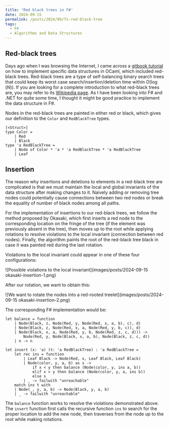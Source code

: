```yaml
---
title: 'Red black trees in F#'
date: 2024-09-15
permalink: /posts/2024/09/fs-red-black-tree
tags:
  - F#
  - Algorithms and Data Structures
---
```


Red-black trees
------

Days ago when I was browsing the Internet, I came across a [gitbook tutorial](https://cs3110.github.io/textbook/chapters/ds/rb.html) on how to implement specific data structures in OCaml, which included red-black trees. Red-black trees are a type of self-balancing binary search trees that could keep its worst case search/insertion/deletion time within $O(\log(N))$. If you are looking for a complete introduction to what red-black trees are, you may refer to its [Wikipedia page](https://cs3110.github.io/textbook/chapters/ds/rb.html). As I have been looking into F# and .NET for quite some time, I thought it might be good practice to implement the data structure in F#.

Nodes in the red-black trees are painted in either red or black, which gives our definition to the `Color` and `RedBlackTree` types.

```F#
[<Struct>]
type Color =
	| Red
	| Black
type 'a RedBlackTree =
	| Node of Color * 'a * 'a RedBlackTree * 'a RedBlackTree
	| Leaf
```

## Insertion

The reason why insertions and deletions to elements in a red-black tree are complicated is that we must maintain the local and global invariants of the data structure after making changes to it. Naively adding or removing tree nodes could potentially cause connections between two red nodes or break the equality of number of black nodes among all paths.

For the implementation of insertions to our red-black trees, we follow the method proposed by Okasaki, which first inserts a red node to the corresponding location on the fringe of the tree (if the element was previously absent in the tree), then moves up to the root while applying rotations to resolve violations to the local invariant (connection between red nodes). Finally, the algorithm paints the root of the red-black tree black in case it was painted red during the last rotation.

Violations to the local invariant could appear in one of these four configurations:

![Possible violations to the local invariant](images/posts/2024-09-15 okasaki-insertion-1.png)

After our rotation, we want to obtain this:

![We want to rotate the nodes into a red-rooted treelet](images/posts/2024-09-15 okasaki-insertion-2.png)

The corresponding F# implementation would be:

```F#
let balance = function
    | Node(Black, z, Node(Red, y, Node(Red, x, a, b), c), d)
    | Node(Black, z, Node(Red, x, a, Node(Red, y, b, c)), d)
    | Node(Black, x, a, Node(Red, y, b, Node(Red, z, c, d))) ->
        Node(Red, y, Node(Black, x, a, b), Node(Black, z, c, d))
    | n -> n

let insert (x: 'a) (t: 'a RedBlackTree) : 'a RedBlackTree =
    let rec ins = function
        | Leaf Black -> Node(Red, x, Leaf Black, Leaf Black)
        | Node(color, y, a, b) as s ->
            if x < y then balance (Node(color, y, ins a, b))
            elif x > y then balance (Node(color, y, a, ins b))
            else s
        | _ -> failwith "unreachable"
    match ins t with
    | Node(_, y, a, b) -> Node(Black, y, a, b)
    | _ -> failwith "unreachable"
```

The `balance` function works to resolve the violations demonstrated above. The `insert` function first calls the recursive function `ins` to search for the proper location to add the new node, then traverses from the node up to the root while making rotations.

